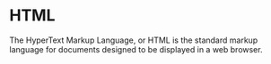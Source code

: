 # HTML
The HyperText Markup Language, or HTML is the standard markup language for documents designed to be displayed in a web browser. 
